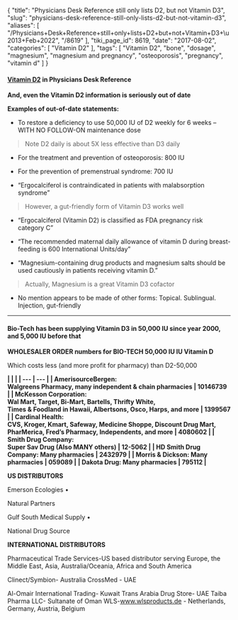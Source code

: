 {
    "title": "Physicians Desk Reference still only lists D2, but not Vitamin D3",
    "slug": "physicians-desk-reference-still-only-lists-d2-but-not-vitamin-d3",
    "aliases": [
        "/Physicians+Desk+Reference+still+only+lists+D2+but+not+Vitamin+D3+\u2013+Feb+2022",
        "/8619"
    ],
    "tiki_page_id": 8619,
    "date": "2017-08-02",
    "categories": [
        "Vitamin D2"
    ],
    "tags": [
        "Vitamin D2",
        "bone",
        "dosage",
        "magnesium",
        "magnesium and pregnancy",
        "osteoporosis",
        "pregnancy",
        "vitamin d"
    ]
}


#### [Vitamin D2](http://www.pdr.net/drug-summary/Drisdol-ergocalciferol-1904) in Physicians Desk Reference

 **And, even the Vitamin D2 information is seriously out of date** 

 **Examples of out-of-date statements:** 

* To restore a deficiency to use  50,000 IU of D2 weekly for 6 weeks – WITH NO FOLLOW-ON maintenance dose

> Note D2 daily is about 5X less effective than D3 daily

* For the treatment and prevention of osteoporosis: 800 IU

* For the prevention of premenstrual syndrome: 700 IU

* “Ergocalciferol is contraindicated in patients with malabsorption syndrome”

> However, a gut-friendly form of Vitamin D3 works well

* “Ergocalciferol (Vitamin D2) is classified as FDA pregnancy risk category C”

* “The recommended maternal daily allowance of vitamin D during breast-feeding is 600 International Units/day”

* “Magnesium-containing drug products and magnesium salts should be used cautiously in patients receiving vitamin D.”

> Actually, Magnesium is a great Vitamin D3 cofactor

* No mention appears to be made of other forms: Topical. Sublingual. Injection,  gut-friendly

---

#### Bio-Tech has been supplying Vitamin D3 in 50,000 IU since year 2000, and 5,000 IU before that

 **WHOLESALER ORDER numbers for BIO-TECH 50,000 IU IU Vitamin D** 

Which costs less (and more profit for pharmacy) than D2-50,000

 **| | |
| --- | --- |
| AmerisourceBergen:<br>Walgreens Pharmacy, many independent & chain pharmacies	 | 10146739		 |
| McKesson Corporation:<br>Wal Mart, Target, Bi-Mart, Bartells, Thrifty White, <br>Times & Foodland in Hawaii, Albertsons, Osco, Harps, and more | 1399567		 |
| Cardinal Health:<br>CVS, Kroger, Kmart, Safeway, Medicine Shoppe, Discount Drug Mart, <br>PharMerica, Fred’s Pharmacy, Independents, and more | 4080602		 |
| Smith Drug Company:<br>Super Sav Drug (Also MANY others) | 12-5062 |
| HD Smith Drug Company: Many pharmacies | 2432979		 |
| Morris & Dickson: Many pharmacies | 059089		 |
| Dakota Drug: Many pharmacies	 | 795112 |** 		

 **US DISTRIBUTORS** 

Emerson Ecologies • 

Natural Partners 

Gulf South Medical Supply • 

National Drug Source

 **INTERNATIONAL DISTRIBUTORS** 

Pharmaceutical Trade Services-US based distributor serving Europe, the Middle East, Asia, Australia/Oceania, Africa and South America

Clinect/Symbion- Australia	CrossMed - UAE

Al-Omair International Trading- Kuwait Trans Arabia Drug Store- UAE Taiba Pharma LLC- Sultanate of Oman	WLS-www.wlsproducts.de - Netherlands, Germany, Austria, Belgium

<!-- ~tc~ (alias(Physicians Desk Reference still only lists D2, but not Vitamin D3 – March 2020)) ~/tc~ -->